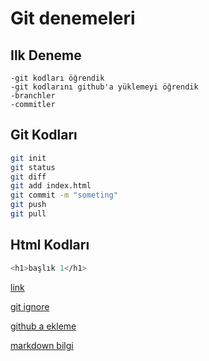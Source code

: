 # Git denemeleri

## Ilk Deneme

    -git kodları öğrendik
    -git kodlarını github'a yüklemeyi öğrendik 
    -branchler 
    -commitler

## Git Kodları

```sh
git init
git status
git diff
git add index.html
git commit -m "someting"
git push
git pull 
```

## Html Kodları

```sh
<h1>başlık 1</h1>
```
[link](htttps://google.com)

[git ignore](https://app.patika.dev/courses/git/gitignore-dosyasi-ne-i%CC%87se-yarar-nasil-kullaniriz)

[github a ekleme](https://app.patika.dev/courses/git/githuba-projemizin-eklenmesi-ve-diger-repo-hosting-web-platformlari)

[markdown bilgi](https://app.patika.dev/courses/git/markdown-nedir-nasil-kullaniriz-)